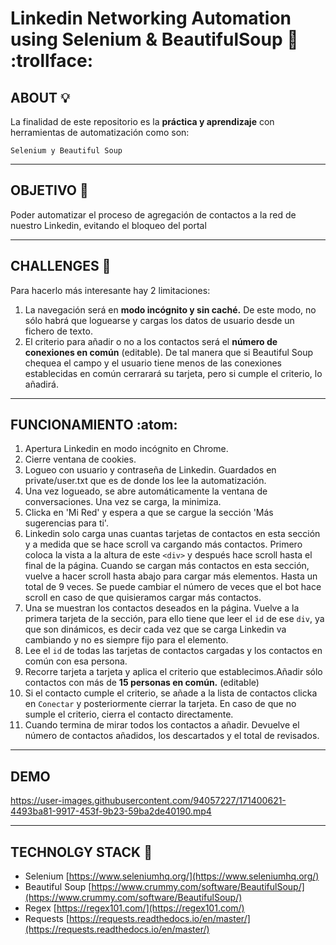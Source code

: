 # **Linkedin Networking Automation using Selenium & BeautifulSoup** :space_invader: :trollface:

## **ABOUT** :bulb:

La finalidad de este repositorio es la **práctica y aprendizaje** con herramientas de automatización como son:

`Selenium y Beautiful Soup`

---

## **OBJETIVO** :dart:

Poder automatizar el proceso de agregación de contactos a la red de nuestro Linkedin, evitando el bloqueo del portal

---

## **CHALLENGES** :muscle:

Para hacerlo más interesante hay 2 limitaciones:

1. La navegación será en **modo incógnito y sin caché.** De este modo, no sólo habrá que loguearse y cargas los datos de usuario desde un fichero de texto.
2. El criterio para añadir o no a los contactos será el **número de conexiones en común** (editable). De tal manera que si Beautiful Soup chequea el campo y el usuario tiene menos de las conexiones establecidas en común cerrarará su tarjeta, pero si cumple el criterio, lo añadirá.

---

## **FUNCIONAMIENTO** :atom:

1. Apertura Linkedin en modo incógnito en Chrome.
2. Cierre ventana de cookies.
3. Logueo con usuario y contraseña de Linkedin. Guardados en private/user.txt que es de donde los lee la automatización.
4. Una vez logueado, se abre automáticamente la ventana de conversaciones. Una vez se carga, la minimiza.
5. Clicka en 'Mi Red' y espera a que se cargue la sección 'Más sugerencias para ti'.
6. Linkedin solo carga unas cuantas tarjetas de contactos en esta sección y a medida que se hace scroll va cargando más contactos. Primero coloca la vista a la altura de este `<div>` y después hace scroll hasta el final de la página. Cuando se cargan más contactos en esta sección, vuelve a hacer scroll hasta abajo para cargar más elementos. Hasta un total de 9 veces. Se puede cambiar el número de veces que el bot hace scroll en caso de que quisieramos cargar más contactos.
7. Una se muestran los contactos deseados en la página. Vuelve a la primera tarjeta de la sección, para ello tiene que leer el `id` de ese `div`, ya que son dinámicos, es decir cada vez que se carga Linkedin va cambiando y no es siempre fijo para el elemento.
8. Lee el `id` de todas las tarjetas de contactos cargadas y los contactos en común con esa persona.
9. Recorre tarjeta a tarjeta y aplica el criterio que establecimos.Añadir sólo contactos con más de **15 personas en común.** (editable)
10. Si el contacto cumple el criterio, se añade a la lista de contactos clicka en `Conectar` y posteriormente cierrar la tarjeta. En caso de que no sumple el criterio, cierra el contacto directamente.
11. Cuando termina de mirar todos los contactos a añadir. Devuelve el número de contactos añadidos, los descartados y el total de revisados.

---

## **DEMO**

https://user-images.githubusercontent.com/94057227/171400621-4493ba81-9917-453f-9b23-59ba2de40190.mp4

---

## **TECHNOLGY** STACK :wrench:

- Selenium [https://www.seleniumhq.org/](https://www.seleniumhq.org/)
- Beautiful Soup [https://www.crummy.com/software/BeautifulSoup/](https://www.crummy.com/software/BeautifulSoup/)
- Regex [https://regex101.com/](https://regex101.com/)
- Requests [https://requests.readthedocs.io/en/master/](https://requests.readthedocs.io/en/master/)
